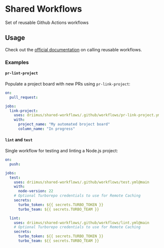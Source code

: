 # Shared Workflows

Set of reusable Github Actions workflows

## Usage

Check out the [official documentation](https://docs.github.com/en/actions/using-workflows/reusing-workflows#calling-a-reusable-workflow) on calling reusable workflows.

### Examples

#### `pr-lint-project`

Populate a project board with new PRs using `pr-link-project`:

```yml
on:
  pull_request:

jobs:
  link-project:
    uses: driimus/shared-workflows/.github/workflows/pr-link-project.yml@main
    with:
      project_name: "My automated broject board"
      column_name: "In progress"
```

#### `lint` and `test`

Single workflow for testing and linting a Node.js project:

```yml
on:
  push:

jobs:
  test:
    uses: driimus/shared-workflows/.github/workflows/test.yml@main
    with:
      node-version: 22
    # Optional Turborepo credentials to use for Remote Caching
    secrets:
      turbo_token: ${{ secrets.TURBO_TOKEN }}
      turbo_team: ${{ secrets.TURBO_TEAM }}

  lint:
    uses: driimus/shared-workflows/.github/workflows/lint.yml@main
    # Optional Turborepo credentials to use for Remote Caching
    secrets:
      turbo_token: ${{ secrets.TURBO_TOKEN }}
      turbo_team: ${{ secrets.TURBO_TEAM }}
```
